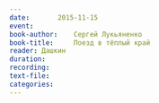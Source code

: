 ```yaml
---
date:		2015-11-15
event:
book-author:	Сергей Лукьяненко
book-title:		Поезд в тёплый край
reader:	Дашкин
duration:
recording:
text-file:
categories:
---
```

